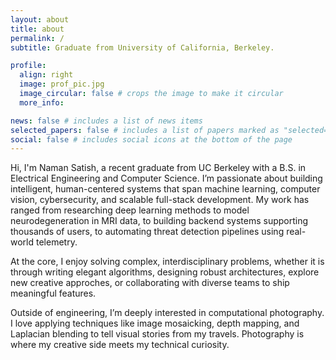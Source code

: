 ```yaml
---
layout: about
title: about
permalink: /
subtitle: Graduate from University of California, Berkeley.

profile:
  align: right
  image: prof_pic.jpg
  image_circular: false # crops the image to make it circular
  more_info:

news: false # includes a list of news items
selected_papers: false # includes a list of papers marked as "selected={true}"
social: false # includes social icons at the bottom of the page
---
```


Hi, I'm Naman Satish, a recent graduate from UC Berkeley with a B.S. in Electrical Engineering and Computer Science. I’m passionate about building intelligent, human-centered systems that span machine learning, computer vision, cybersecurity, and scalable full-stack development. My work has ranged from researching deep learning methods to model neurodegeneration in MRI data, to building backend systems supporting thousands of users, to automating threat detection pipelines using real-world telemetry.

At the core, I enjoy solving complex, interdisciplinary problems, whether it is through writing elegant algorithms, designing robust architectures, explore new creative approches, or collaborating with diverse teams to ship meaningful features.

Outside of engineering, I’m deeply interested in computational photography. I love applying techniques like image mosaicking, depth mapping, and Laplacian blending to tell visual stories from my travels. Photography is where my creative side meets my technical curiosity.
